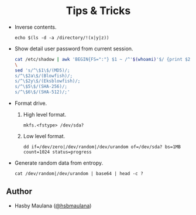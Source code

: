 <h1 align="center">Tips & Tricks</h1>

- Inverse contents.

    `echo $(ls -d -a /directory/!(x|y|z))`

- Show detail user password from current session.

    ```sh
    cat /etc/shadow | awk 'BEGIN{FS=":"} $1 ~ /^'$(whoami)'$/ {print $2} END{}' | \
    \
    sed 's/^\$1\$/(MD5)/;
    s/^\$2a\$/(Blowfish)/;
    s/^\$2y\$/(Eksblowfish)/;
    s/^\$5\$/(SHA-256)/;
    s/^\$6\$/(SHA-512)/;'
    ```

- Format drive.

    1. High level format.

        `mkfs.<fstype> /dev/sda?`

    3. Low level format.

        `dd if=/dev/zero|/dev/random|/dev/urandom of=/dev/sda? bs=1MB count=1024 status=progress`

- Generate random data from entropy.

    `cat /dev/random|/dev/urandom | base64 | head -c ?`

Author
---

- Hasby Maulana ([@hsbmaulana](https://linkedin.com/in/hsbmaulana))

